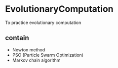 # EvolutionaryComputation
To practice evolutionary computation

## contain

- Newton method
- PSO (Particle Swarm Optimization)
- Markov chain algorithm
